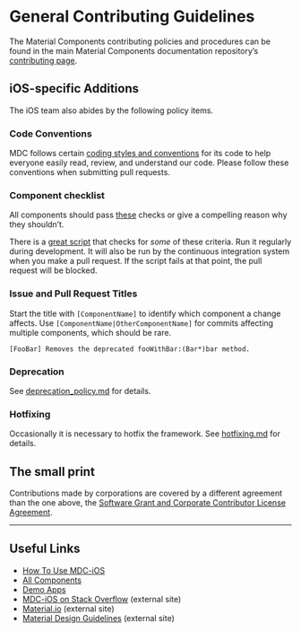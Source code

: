 # General Contributing Guidelines

The Material Components contributing policies and procedures can be found in the main Material Components documentation repository’s [contributing page](https://github.com/material-components/material-components/blob/develop/CONTRIBUTING.md).


## iOS-specific Additions

The iOS team also abides by the following policy items. 


### Code Conventions

MDC follows certain [coding styles and conventions](code-conventions.md) for its code to help
everyone easily read, review, and understand our code. Please follow these conventions when
submitting pull requests.


### Component checklist

All components should pass [these](checklist.md) checks or give a compelling reason why they shouldn’t.

There is a [great script](../scripts/check_components) that checks for _some_ of these criteria. Run it regularly during development. It will also be run by the continuous integration system when you make a pull request. If the script fails at that point, the pull request will be blocked.

### Issue and Pull Request Titles


Start the title with `[ComponentName]` to identify which component a change affects. Use
`[ComponentName|OtherComponentName]` for commits affecting multiple components, which should be rare.

~~~
[FooBar] Removes the deprecated fooWithBar:(Bar*)bar method.
~~~


### Deprecation

See [deprecation_policy.md](deprecation_policy.md) for details.

### Hotfixing

Occasionally it is necessary to hotfix the framework. See [hotfixing.md](hotfixing.md) for details.


## The small print

Contributions made by corporations are covered by a different agreement than the one above, the [Software Grant and Corporate Contributor License Agreement](https://cla.developers.google.com/about/google-corporate).

- - -

## Useful Links

- [How To Use MDC-iOS](../howto/)
- [All Components](../components/)
- [Demo Apps](../demos/)
- [MDC-iOS on Stack Overflow](https://www.stackoverflow.com/questions/tagged/material-components+ios) (external site)
- [Material.io](https://www.material.io) (external site)
- [Material Design Guidelines](https://material.google.com) (external site)
